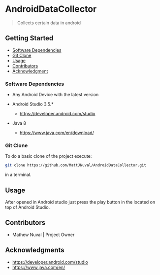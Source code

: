 # AndroidDataCollector

> Collects certain data in android

## Getting Started

* [Software Dependencies](#Software-Dependencies)
* [Git Clone](#Git-Clone)
* [Usage](#Usage)
* [Contributors](#Contributors)
* [Acknowledgment](#Acknowledgment)

### Software Dependencies

* Any Android Device with the latest version

* Android Studio 3.5.*
  
  * https://developer.android.com/studio

* Java 8
  
  * https://www.java.com/en/download/

### Git Clone
To do a basic clone of the project execute:
```bash
git clone https://github.com/MattJNuval/AndroidDataCollector.git
```
in a terminal.

## Usage
After opened in Android studio just press the play button in the located on top of Android Studio.

## Contributors
* Mathew Nuval | Project Owner

## Acknowledgments
* https://developer.android.com/studio
* https://www.java.com/en/
